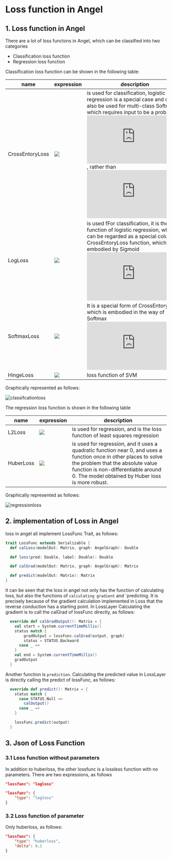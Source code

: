# Loss function in Angel

## 1. Loss function in Angel
There are a lot of loss functons in Angel, which can be classified into two categories
- Classification loss function
- Regression loss function

Classification loss function can be shown in the following table:

name|expression|description
---|---|---
CrossEntoryLoss| ![](http://latex.codecogs.com/png.latex?-\sum_iy_i\log{p_i(x)}) | is used for classification, logistic regression is a special case and can also be used for multi-class Softmax, which requires input to be a probability.![](http://latex.codecogs.com/png.latex?p_i(x)), rather than ![](http://latex.codecogs.com/png.latex?f(x))
LogLoss| ![](http://latex.codecogs.com/png.latex?\log{\(1+e^{-yf(x)}\)}) |is used fFor classification, it is the loss function of logistic regression, which can be regarded as a special column of CrossEntoryLoss function, which is embodied by Sigmoid![](http://latex.codecogs.com/png.latex?p_i(x))
SoftmaxLoss| ![](http://latex.codecogs.com/png.latex?-\sum_iI(y=i)\log\frac{x^{x_i}}{\sum_je^{x_j}}) | It is a special form of CrossEntoryLoss, which is embodied in the way of Softmax![](http://latex.codecogs.com/png.latex?p_i(x))
HingeLoss| ![](http://latex.codecogs.com/png.latex?\max{\(0,1-yf(x)\)}) | loss function of SVM 

Graphically represented as follows:

![classifcationloss](../img/classifcationloss.png)

The regression loss function is shown in the following table

name|expression|description
---|---|---
L2Loss | ![](http://latex.codecogs.com/png.latex?\|y-f(x)\|_2^2) | is used for regression, and is the loss function of least squares regression
HuberLoss | ![](http://latex.codecogs.com/png.latex?\left\\{\begin{array}{ll}\delta\cdot\(abs(x)-\frac{\delta}{2}\),&abs(x)>\delta\\\\\frac{1}{2}x^2,&abs(x)\le\delta\end{array}\right.) | is used for regression, and it uses a quadratic function near 0, and uses a function once in other places to solve the problem that the absolute value function is non-differentiable around 0. The model obtained by Huber loss is more robust.

Graphically represented as follows:

![regressionloss](../img/regressionloss.png)

## 2. implementation of Loss in Angel
loss in angel all implement LossFunc Trait, as follows:
```scala
trait LossFunc extends Serializable {
  def calLoss(modelOut: Matrix, graph: AngelGraph): Double

  def loss(pred: Double, label: Double): Double

  def calGrad(modelOut: Matrix, graph: AngelGraph): Matrix

  def predict(modelOut: Matrix): Matrix
}
```
It can be seen that the loss in angel not only has the function of calculating loss, but also the functions of `calculating gradient` and `predicting. It is precisely because of the gradient calculation implemented in Loss that the reverse conduction has a starting point. In LossLayer Calculating the gradient is to call the calGrad of lossFunc directly, as follows:
```scala
  override def calGradOutput(): Matrix = {
    val start = System.currentTimeMillis()
    status match {
        gradOutput = lossFunc.calGrad(output, graph)
        status = STATUS.Backward
      case _ =>
    }
    val end = System.currentTimeMillis()
    gradOutput
  }
```
Another function is `prediction`. Calculating the predicted value in LossLayer is directly calling the predict of lossFunc, as follows:
```scala
  override def predict(): Matrix = {
    status match {
      case STATUS.Null =>
        calOutput()
      case _ =>
    }

    lossFunc.predict(output)
  }
```

## 3. Json of Loss Function
### 3.1 Loss function without parameters
In addition to huberloss, the other lossfunc is a lossless function with no parameters. There are two expressions, as follows
```json
"lossfunc": "logloss"

"lossfunc": {
    "type": "logloss"
} 
```

### 3.2 Loss function of parameter 
Only huberloss, as follows:
```json
"lossfunc": {
    "type": "huberloss",
    "delta": 0.1
}
```
